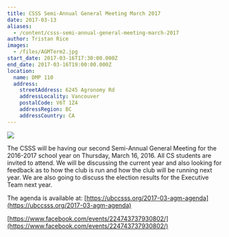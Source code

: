 ```yaml
---
title: CSSS Semi-Annual General Meeting March 2017
date: 2017-03-13
aliases:
  - /content/csss-semi-annual-general-meeting-march-2017
author: Tristan Rice
images:
  - /files/AGMTerm2.jpg
start_date: 2017-03-16T17:30:00.000Z
end_date: 2017-03-16T19:00:00.000Z
location:
  name: DMP 110
  address:
    streetAddress: 6245 Agronomy Rd
    addressLocality: Vancouver
    postalCode: V6T 1Z4
    addressRegion: BC
    addressCountry: CA
---
```


![](/files/AGMTerm2.jpg)

The CSSS will be having our second Semi-Annual General Meeting for the 2016-2017 school year on Thursday, March 16, 2016. All CS students are invited to attend. We will be discussing the current year and also looking for feedback as to how the club is run and how the club will be running next year. We are also going to discuss the election results for the Executive Team next year.

The agenda is available at: [https://ubccsss.org/2017-03-agm-agenda](https://ubccsss.org/2017-03-agm-agenda)

[https://www.facebook.com/events/224743737930802/](https://www.facebook.com/events/224743737930802/)
